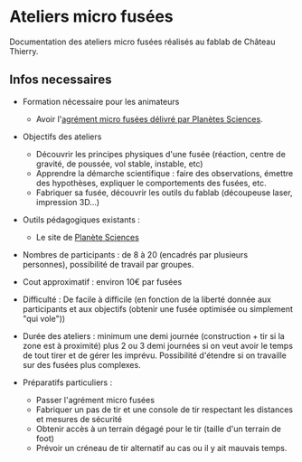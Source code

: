 # Ateliers micro fusées

Documentation des ateliers micro fusées réalisés au fablab de Château Thierry. 

## Infos necessaires

* Formation nécessaire pour les animateurs 
  * Avoir l'[agrément micro fusées délivré par Planètes Sciences](https://www.planete-sciences.org/espace/Activites/Microfusee/L-agrement-microfusee).

* Objectifs des ateliers 
  * Découvrir les principes physiques d'une fusée (réaction, centre de gravité, de poussée, vol stable, instable, etc)
  * Apprendre la démarche scientifique : faire des observations, émettre des hypothèses, expliquer le comportements des fusées, etc.
  * Fabriquer sa fusée, découvrir les outils du fablab (découpeuse laser, impression 3D...) 

* Outils pédagogiques existants : 

  * Le site de [Planète Sciences](https://www.planete-sciences.org/espace/Activites/Microfusee/)

* Nombres de participants : de 8 à 20 (encadrés par plusieurs personnes), possibilité de travail par groupes. 

* Cout approximatif : environ 10€ par fusées

* Difficulté : De facile à difficile (en fonction de la liberté donnée aux participants et aux objectifs (obtenir une fusée optimisée ou simplement "qui vole"))

* Durée des ateliers : minimum une demi journée (construction + tir si la zone est à proximité) plus 2 ou 3 demi journées si on veut avoir le temps de tout tirer et de gérer les imprévu. Possibilité d'étendre si on travaille sur des fusées plus complexes.

* Préparatifs particuliers :

  * Passer l'agrément micro fusées
  * Fabriquer un pas de tir et une console de tir respectant les distances et mesures de sécurité
  * Obtenir accès à un terrain dégagé pour le tir (taille d'un terrain de foot)
  * Prévoir un créneau de tir alternatif au cas ou il y ait mauvais temps.

  